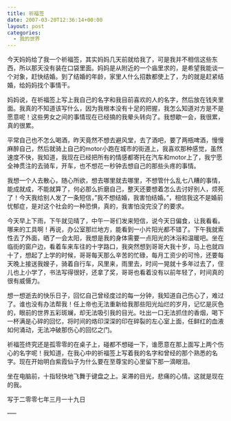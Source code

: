 ```yaml
---
title: 祈福签
date: 2007-03-20T12:36:14+00:00
layout: post
categories:
  - 我的世界
---
```

今天妈妈给了我一个祈福签，其实妈妈几天前就给我了，可是我并不相信这些东西，所以那天没有装在口袋里面。妈妈是从附近的一个庙里求的，是希望我能谈一个对象，赶快结婚。到了结婚的年龄，家里人什么招数都使上了，为的就是赶紧结婚，给妈妈找个事情干。

妈妈说，在祈福签上写上我自己的名字和我目前喜欢的人的名字，然后放在钱夹里面。我真的不知道该写什么，因为我根本没有十足的把握，我怎么知道对方是不是愿意呢！这些男女之间的事情现在已经搞的我晕头转向了。我想歇一会，我很累，真的很累。

平常自己也不怎么喝酒，昨天竟然不想去避风堂，去了酒吧，要了两瓶啤酒，慢慢麻醉自己，然后就骑上自己的motor小跑在城市的街道上，我喜欢那种感觉，虽然速度不快，我知道，我现在已经把所有的情感都寄托在汽车和motor上了，我宁愿全神贯注的去骑车，开车，也不想花一秒钟去想自己的那些头疼的事情。
<!--more-->
我想一个人去散心，随心所欲，想去哪里就去哪里，不想管什么乱七八糟的事情，能成就成，不能就算了，何必那么折磨自己，整天还要想着怎么去讨好别人，烦死了！今天我给别人发了一条短信，”我不想结婚，我害怕结婚。”，相信我这不是婚前忧郁症，是对这个社会的一种恐惧，真的，我害怕没完没了的要求。

今天早上下雨，下午就见晴了，中午一哥们发来短信，说今天日偏食，让我看看。哪来的工具啊！再说，办公室那烂地方，能看到一小片阳光都不错了。下午我就索性去了外面，晒了一会太阳，我想是我的身体需要一点阳光的沐浴和温暖吧。坐在临街的窗户边，看着车来车往的十字路口，我突然想到哥哥大我十岁，马上也就四十了，想起了上学的时候，哥哥每天那么辛苦的忙碌，每月工资少的可怜，还要每天晚上接送我嫂子，骑着自行车，风里来，雨里去，时间一晃就十多年过去了，侄儿也上小学了，书法写得很好，还拿了奖，哥哥也看着没有以前年轻了，时间真的很有威慑力。

想一想逝去的快乐日子，回忆自己曾经度过的每一分钟，我知道自己伤心了，难过了。谁也没有办法帮我！任上帝也无法重新给我那些阳光灿烂的岁月，记忆是灰色的，眼前的世界五彩斑斓，却无法吸引我的目光。吐出一口无法抓住的香烟，喝下一杯满是心碎的回忆，将时间的烙印深深的印在碎裂的左心室上面，任鲜红的血液如何涌动，无法冲破那伤心的回忆之门。

祈福签终究还是孤零零的在桌子上，碰都不想碰一下，谁愿意在那上面写上两个伤心的名字呢！我知道，在我心中的祈福签上写着我的名字和曾经的那个熟悉的名字。现在开始明白紫霞仙子为什么要在至尊宝的心里留下那一滴眼泪。

坐在电脑前，十指轻快地飞舞于键盘之上。呆滞的目光，悲痛的心情。这就是现在的我。

写于二零零七年三月一十九日

—–